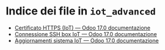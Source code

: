 # Indice dei file in `iot_advanced`

- [Certificato HTTPS (IoT) — Odoo 17.0 documentazione](./https_certificate_iot.md)
- [Connessione SSH box IoT — Odoo 17.0 documentazione](./ssh_connect.md)
- [Aggiornamenti sistema IoT — Odoo 17.0 documentazione](./updating_iot.md)
